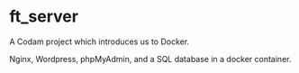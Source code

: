 # ft_server

A Codam project which introduces us to Docker.

Nginx, Wordpress, phpMyAdmin, and a SQL database in a docker container.
